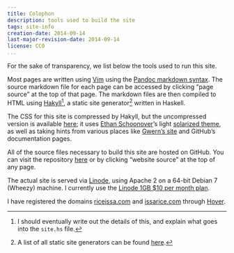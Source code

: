 ```yaml
---
title: Colophon
description: tools used to build the site
tags: site-info
creation-date: 2014-09-14
last-major-revision-date: 2014-09-14
license: CC0
...
```


For the sake of transparency, we list below the tools used to run this site.

Most pages are written using [Vim](http://www.vim.org/) using the [Pandoc markdown syntax](http://johnmacfarlane.net/pandoc/README.html#pandocs-markdown).
The source markdown file for each page can be accessed by clicking “page source” at the top of that page.
The markdown files are then compiled to HTML using [Hakyll](http://jaspervdj.be/hakyll/)[^hak], a static site generator[^ssglist] written in Haskell.

The CSS for this site is compressed by Hakyll, but the uncompressed version is available [here](https://github.com/riceissa/riceissa.com/blob/master/css/minimal.css); it uses [Ethan Schoonover](http://ethanschoonover.com/)’s light [solarized theme](http://ethanschoonover.com/solarized), as well as taking hints from various places like [Gwern’s site](http://www.gwern.net/About#tools) and GitHub’s documentation pages.

All of the source files necessary to build this site are hosted on GitHub.
You can visit the repository [here](https://github.com/riceissa/riceissa.com) or by clicking “website source” at the top of any page.

The actual site is served via [Linode](https://www.linode.com/), using Apache 2 on a 64-bit Debian 7 (Wheezy) machine.
I currently use the [Linode 1GB \$10 per month plan](https://www.linode.com/pricing).

I have registered the domains [riceissa.com](http://riceissa.com) and [issarice.com](http://issarice.com) through [Hover](https://www.hover.com/).

[^hak]: I should eventually write out the details of this, and explain what goes into the `site.hs` file.

[^ssglist]: A list of all static site generators can be found [here](http://staticsitegenerators.net/).
